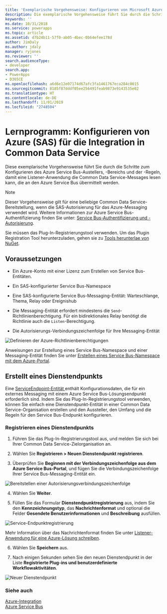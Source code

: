 ```yaml
---
title: 'Exemplarische Vorgehensweise: Konfigurieren von Microsoft Azure (SAS) für die Integration (Common Data Service) | Microsoft Docs'
description: Die exemplarische Vorgehensweise führt Sie durch die Schritte zum Konfigurieren des Azure Service Bus-Austellers, -Bereichs und der -Regeln, damit eine Listener-Anwendung die Common Data Service-Messages lesen kann, die an den Azure Service Bus übermittelt werden.
keywords: ''
ms.date: 10/31/2018
ms.service: powerapps
ms.topic: article
ms.assetid: d7b24b11-57f0-ab05-4bec-0b64efee178d
author: JimDaly
ms.author: jdaly
manager: ryjones
ms.reviewer: ''
search.audienceType:
- developer
search.app:
- PowerApps
- D365CE
ms.openlocfilehash: a6d6e12e07174d67afc3fa1461767eca284c0015
ms.sourcegitcommit: 8185f87dddf05ee256491feab9873e9143535e02
ms.translationtype: HT
ms.contentlocale: de-DE
ms.lasthandoff: 11/01/2019
ms.locfileid: "2748504"
---
```

# <a name="tutorial-configure-azure-sas-for-integration-with-common-data-service"></a>Lernprogramm: Konfigurieren von Azure (SAS) für die Integration in Common Data Service

<!-- https://docs.microsoft.com/dynamics365/customer-engagement/developer/walkthrough-configure-azure-sas-integration -->

Diese exemplarische Vorgehensweise führt Sie durch die Schritte zum Konfigurieren des Azure Service Bus-Austellers, -Bereichs und der -Regeln, damit eine Listener-Anwendung die Common Data Service-Messages lesen kann, die an den Azure Service Bus übermittelt werden.  
  
> [!NOTE]
>  Dieser Vorgehensweise gilt für eine beliebige Common Data Service-Bereitstellung, wenn die SAS-Autorisierung für das Azure-Messaging verwendet wird. Weitere Informationen zur Azure Service Bus-Authentifizierung finden Sie unter: [Service Bus-Authentifizierung und -Autorisierung](https://azure.microsoft.com/documentation/articles/service-bus-authentication-and-authorization/).  
>   
> Sie müssen das Plug-In-Registrierungstool verwenden. Um das Plugin Registration Tool herunterzuladen, gehen sie zu [Tools herunterlae von NuGet](download-tools-NuGet.md).
  
## <a name="prerequisites"></a>Voraussetzungen  
  
-   Ein Azure-Konto mit einer Lizenz zum Erstellen von Service Bus-Entitäten.
  
-   Ein SAS-konfigurierter Service Bus-Namespace
  
-   Eine SAS-konfigurierte Service Bus-Messaging-Entität: Warteschlange, Thema, Relay oder Ereignishub
  
-   Die Messaging-Entität erfordert mindestens die `Send`-Richtlinienberechtigung. Für ein bidirektionales Relay benötigt die Richtlinie auch die `Listen`-Berechtigung.  
-  Die Autorisierungs-Verbindungszeichenfolge für Ihre Messaging-Entität 
  
 ![Definieren der Azure-Richtlinienberechtigungen](media/policy-permissions.png "Definieren der Azure-Richtlinienberechtigungen")  
  
 Anweisungen zur Erstellung eines Service Bus-Namespace und einer Messaging-Entität finden Sie unter [Erstellen eines Service Bus-Namespace mit dem Azure-Portal](/azure/service-bus-messaging/service-bus-create-namespace-portal).  
  
## <a name="create-a-service-endpoint"></a>Erstellt eines Dienstendpunkts

Eine [ServiceEndpoint-Entität ](reference/entities/serviceendpoint.md) enthält Konfigurationsdaten, die für ein externes Messaging mit einem Azure Service Bus-Lösungsendpunkt erforderlich sind. Indem Sie das Plug-In-Registrierungstool verwenden, können Sie einfach eine Dienstendpunkt-Entität in einer Common Data Service-Organisation erstellen und den Aussteller, den Umfang und die Regeln für den Service Bus-Endpunkt konfigurieren.
  
### <a name="register-a-service-endpoint"></a>Registrieren eines Dienstendpunkts  
  
1.  Führen Sie das Plug-In-Registrierungstool aus, und melden Sie sich bei Ihrer Common Data Service-Zielorganisation an.  
  
2.  Wählen Sie **Registrieren > Neuen Dienstendpunkt registrieren**.  
  
3.  Überprüfen Sie **Beginnen mit der Verbindungszeichenfolge aus dem Azure Service Bus-Portal**, und fügen Sie die Verbindungszeichenfolge Ihrer Service Bus-Messaging-Entität ein.  
  
 ![Bereitstellen einer Autorisierungsverbindungszeichenfolge](media/sas-connection-string.PNG "Bereitstellen einer Autorisierungsverbindungszeichenfolge")  
  
4.  Wählen Sie **Weiter**.  
  
5.  Füllen Sie das Formular **Dienstendpunktregistrierung** aus, indem Sie den **Kennzeichnungstyp**, das **Nachrichtenformat** und optional die Felder **Gesendete Benutzerinformationen** und **Beschreibung** ausfüllen.  
  
 ![Service-Endpunktregistrierung](media/service-endpoint-registration.PNG "Service-Endpunktregistrierung")  
  
   Mehr Information über das Nachrichtenformat finden Sie unter [Listener-Anwendung für eine Azure-Lösung schreiben](write-listener-application-azure-solution.md).  
  
6.  Wählen Sie **Speichern** aus.  
  
7.  Nach einigen Sekunden sehen Sie den neuen Dienstendpunkt in der Liste **Registrierte Plug-ins und benutzerdefinierte Workflowaktivitäten**.  
  
 ![Neuer Dienstendpunkt](media/new-service-endpoint.PNG "Neuer Dienstendpunkt")  
  
### <a name="see-also"></a>Siehe auch

[Azure-Integration](azure-integration.md)<br />
[Azure Service Bus](/azure/service-bus-messaging/service-bus-fundamentals-hybrid-solutions.md)
